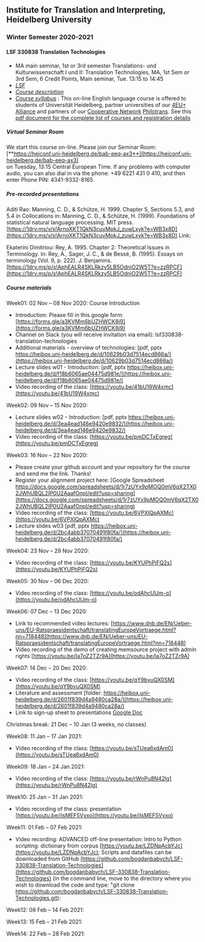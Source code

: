 ## Institute for Translation and Interpreting, Heidelberg University
### Winter Semester 2020-2021
#### LSF 330838 Translation Technologies
- MA main seminar, 1st or 3rd semester Translations- und Kulturwissenschaft I und II: Translation Technologies, MA, 1st Sem *or* 3rd Sem, 6 Credit Points, Main seminar, Tue.	13:15 to 14:45
- [*LSF*](https://lsf.uni-heidelberg.de/qisserver/rds?state=verpublish&status=init&vmfile=no&publishid=330838&moduleCall=webInfo&publishConfFile=webInfo&publishSubDir=veranstaltung)  
- [*Course description*](../teach2020-21-WS.md#LSF330838)
- [*Course syllabus*](../teach2020-21-WS.md#LSF330838syllabus)
  : This on-line English language course is offered to students of Universität Heidelberg, partner universities of our [4EU+ Alliance](https://4euplus.eu/4EU-1.html) and partners of our [Cooperative Network](https://4euplus.eu/4EU-158.html) [Philotrans](https://www.uni-heidelberg.de/fakultaeten/neuphil/iask/sued/internationales/co_network_philotrans.html). See this [pdf document for the complete list of courses and registration details](https://www.uni-heidelberg.de/md/sued/internationales/ueberblick_philotrans_kurse_ws-2020-21.pdf)


##### Virtual Seminar Room

We start this course on-line. Please join our Seminar Room:  
[**https://heiconf.uni-heidelberg.de/bab-eeq-ax3**](https://heiconf.uni-heidelberg.de/bab-eeq-ax3)  
on Tuesday, 13:15 Central European Time. If any problems with computer audio, you can also dial in via the phone: +49 6221 431 0 410, and then enter Phone PIN: 4341-9332-8165

##### Pre-recorded presentations
Aditi Rao: Manning, C. D., & Schütze, H. 1999. Chapter 5, Sections 5.3, and 5.4 in Collocations in: Manning, C. D., & Schütze, H. (1999). Foundations of statistical natural language processing. MIT press. [https://1drv.ms/v/s!ArnoXKT1QkN3cuvMpkJ_zuwLxyk?e=WB3x8D](https://1drv.ms/v/s!ArnoXKT1QkN3cuvMpkJ_zuwLxyk?e=WB3x8D)
Link:

Ekaterini Dimitriou: Rey, A. 1995. Chapter 2: Theoretical Issues in Terminology. In: Rey, A., Sager, J. C., & de Bessé, B. (1995). Essays on terminology (Vol. 9, p. 222). J. Benjamins. [https://1drv.ms/p/s!AphEALR4SKLRkzy5LB5OdniO2W5T?e=zzRPCF](https://1drv.ms/p/s!AphEALR4SKLRkzy5LB5OdniO2W5T?e=zzRPCF)


##### Course materials

Week01: 02 Nov – 08 Nov 2020: Course Introduction  
- Introduction: Please fill in this google form: [https://forms.gle/a3KVMm6bUZHWCK8j9](https://forms.gle/a3KVMm6bUZHWCK8j9)
- Channel on Slack (you will receive invitation via email): lsf330838-translation-technologies
- Additional materials - overview of technologies: [pdf, pptx https://heibox.uni-heidelberg.de/d/10629b03d7514ecd866a/](https://heibox.uni-heidelberg.de/d/10629b03d7514ecd866a/)  
- Lecture slides w01 - Introduction: [pdf, pptx https://heibox.uni-heidelberg.de/d/f18b6065ae04475d981e/](https://heibox.uni-heidelberg.de/d/f18b6065ae04475d981e/)  
- Video recording of the class: [https://youtu.be/41bU19W4xmc](https://youtu.be/41bU19W4xmc)


Week02: 09 Nov – 15 Nov 2020:
- Lecture slides w02 - Introduction: [pdf, pptx https://heibox.uni-heidelberg.de/d/3ea4ead146e9420e9832/](https://heibox.uni-heidelberg.de/d/3ea4ead146e9420e9832/)  
- Video recording of the class: [https://youtu.be/pmDCTxEgreg](https://youtu.be/pmDCTxEgreg)


Week03: 16 Nov – 22 Nov 2020:
- Please create your github account and your repository for the course and send me the link. Thanks!
- Register your alignment project here: [Google Spreadsheet https://docs.google.com/spreadsheets/d/1r7zUYx9pMOQ0mV6qX2TX02JWhUBQL2IP0U2AaafOnpI/edit?usp=sharing](https://docs.google.com/spreadsheets/d/1r7zUYx9pMOQ0mV6qX2TX02JWhUBQL2IP0U2AaafOnpI/edit?usp=sharing)
- Video recording of the class: [https://youtu.be/6VPXlQpAXMc](https://youtu.be/6VPXlQpAXMc)
- Lecture slides w03 [pdf, pptx https://heibox.uni-heidelberg.de/d/2bc4abb37070491f80fa/](https://heibox.uni-heidelberg.de/d/2bc4abb37070491f80fa/)

Week04: 23 Nov – 29 Nov 2020:
- Video recording of the class: [https://youtu.be/KYUPhPiFQ2s](https://youtu.be/KYUPhPiFQ2s)

Week05: 30 Nov – 06 Dec 2020:
- Video recording of the class: [https://youtu.be/odAhcUlJm-o](https://youtu.be/odAhcUlJm-o)

Week06: 07 Dec – 13 Dec 2020:
- Link to recommended video lectures: [https://www.dnb.de/EN/Ueber-uns/EU-Ratspraesidentschaft/translatingEuropeVortraege.html?nn=718448](https://www.dnb.de/EN/Ueber-uns/EU-Ratspraesidentschaft/translatingEuropeVortraege.html?nn=718448)
- Video recording of the demo of creating memsource project with admin rights [https://youtu.be/Ia7oZ2TZr9A](https://youtu.be/Ia7oZ2TZr9A)

Week07: 14 Dec – 20 Dec 2020:
- Video recording of the class: [https://youtu.be/qY9bvuQX0SM](https://youtu.be/qY9bvuQX0SM)
- Literature and assessment [folder: https://heibox.uni-heidelberg.de/d/2601f839d4a9480ca28a/](https://heibox.uni-heidelberg.de/d/2601f839d4a9480ca28a/)
- Link to sign-up sheet to presentations [Google Doc](https://docs.google.com/spreadsheets/d/1MUpUQvy8VU4nmUF-SkMXf0emnT8hPbk1wLNo9F-TsiE/edit?usp=sharing)


Christmas break: 21 Dec – 10 Jan (3 weeks, no classes)  

Week08: 11 Jan – 17 Jan 2021:
- Video recording of the class: [https://youtu.be/sTUea6xdAm0](https://youtu.be/sTUea6xdAm0)

Week09: 18 Jan – 24 Jan 2021:
- Video recording of the class: [https://youtu.be/rWnPu8N42lg](https://youtu.be/rWnPu8N42lg)

Week10: 25 Jan – 31 Jan 2021:
- Video recording of the class: presentation [https://youtu.be/jIsMEF5Vyxo](https://youtu.be/jIsMEF5Vyxo)

Week11: 01 Feb – 07 Feb 2021:
- Video recording: ADVANCED off-line presentation: Intro to Python scripting: dictionary from corpus [https://youtu.be/LZDNpAcbYJc](https://youtu.be/LZDNpAcbYJc); Scripts and datafiles can be downloaded from GitHub [https://github.com/bogdanbabych/LSF-330838-Translation-Technologies](https://github.com/bogdanbabych/LSF-330838-Translation-Technologies) (in the command line, move to the directory where you wish to download the code and type: "git clone https://github.com/bogdanbabych/LSF-330838-Translation-Technologies.git):


Week12: 08 Feb – 14 Feb 2021:

Week13: 15 Feb – 21 Feb 2021:

Week14: 22 Feb – 28 Feb 2021:
